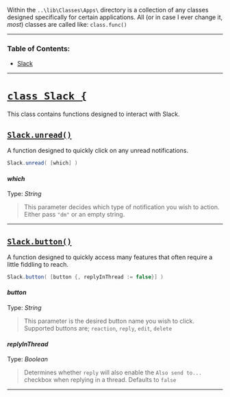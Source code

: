 Within the `..\lib\Classes\Apps\` directory is a collection of any classes designed specifically for certain applications. All (or in case I ever change it, *most*) classes are called like: `class.func()`
***
### Table of Contents:
* [Slack](#class-slack-)
***

# <u>`class Slack {`</u>
This class contains functions designed to interact with Slack.

## <u>`Slack.unread()`</u>
A function designed to quickly click on any unread notifications.
```c#
Slack.unread( [which] )
```
#### *which*
Type: *String*
> This parameter decides which type of notification you wish to action. Either pass `"dm"` or an empty string.
***

## <u>`Slack.button()`</u>
A function designed to quickly access many features that often require a little fiddling to reach.
```c#
Slack.button( [button {, replyInThread := false}] )
```
#### *button*
Type: *String*
> This parameter is the desired button name you wish to click. Supported buttons are; `reaction`, `reply`, `edit`, `delete`

#### *replyInThread*
Type: *Boolean*
> Determines whether `reply` will also enable the `Also send to...` checkbox when replying in a thread. Defaults to `false`
***